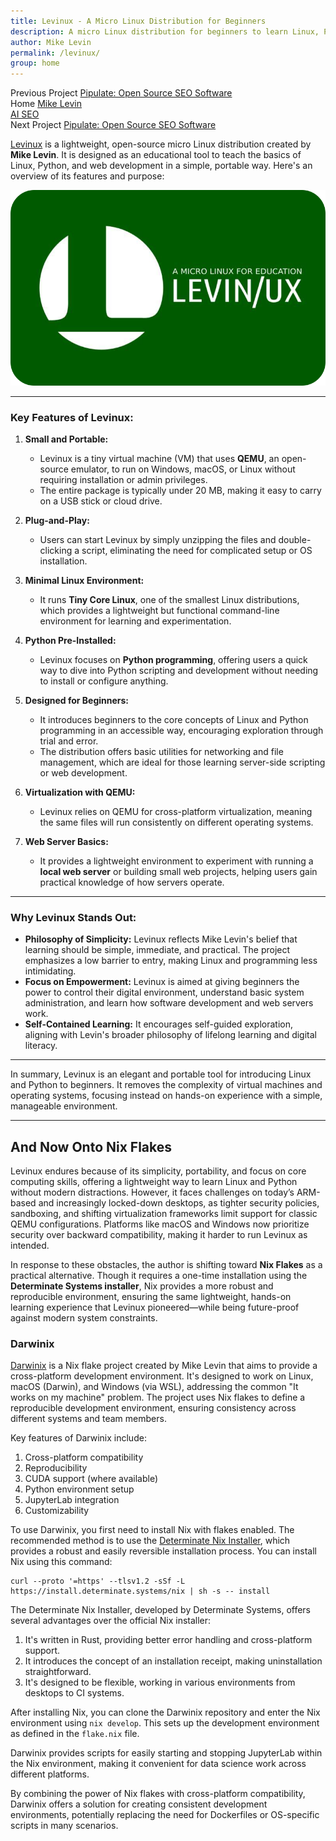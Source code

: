 ```yaml
---
title: Levinux - A Micro Linux Distribution for Beginners
description: A micro Linux distribution for beginners to learn Linux, Python, and web development.
author: Mike Levin
permalink: /levinux/
group: home
---
```


<div class="post-navigation">
  <div class="previous-post">
    <span class="nav-label">Previous Project</span>
    <a href="/pipulate/">Pipulate: Open Source SEO Software</a>
  </div>
  
  <div class="home-link">
    <span class="nav-label">Home</span>
    <a href="{{ '/' | relative_url }}">Mike Levin<br />AI SEO</a>
  </div>
  
  <div class="next-post">
    <span class="nav-label">Next Project</span>
    <a href="/pipulate/">Pipulate: Open Source SEO Software</a>
  </div>
</div>

[Levinux](https://levinux.com/) is a lightweight, open-source micro Linux distribution created by **Mike Levin**. It is designed as an educational tool to teach the basics of Linux, Python, and web development in a simple, portable way. Here's an overview of its features and purpose:

<div style="text-align: center;">
<a href="https://levinux.com/">
  <img src="/assets/logo/Levinux.PNG" alt="Levinux Logo - Linux-based educational operating system for beginners" class="logo">
</a>
</div>

---

### **Key Features of Levinux:**

1. **Small and Portable:**
   - Levinux is a tiny virtual machine (VM) that uses **QEMU**, an open-source emulator, to run on Windows, macOS, or Linux without requiring installation or admin privileges.
   - The entire package is typically under 20 MB, making it easy to carry on a USB stick or cloud drive.

2. **Plug-and-Play:**
   - Users can start Levinux by simply unzipping the files and double-clicking a script, eliminating the need for complicated setup or OS installation.

3. **Minimal Linux Environment:**
   - It runs **Tiny Core Linux**, one of the smallest Linux distributions, which provides a lightweight but functional command-line environment for learning and experimentation.

4. **Python Pre-Installed:**
   - Levinux focuses on **Python programming**, offering users a quick way to dive into Python scripting and development without needing to install or configure anything.

5. **Designed for Beginners:**
   - It introduces beginners to the core concepts of Linux and Python programming in an accessible way, encouraging exploration through trial and error.
   - The distribution offers basic utilities for networking and file management, which are ideal for those learning server-side scripting or web development.

6. **Virtualization with QEMU:**
   - Levinux relies on QEMU for cross-platform virtualization, meaning the same files will run consistently on different operating systems.

7. **Web Server Basics:**
   - It provides a lightweight environment to experiment with running a **local web server** or building small web projects, helping users gain practical knowledge of how servers operate.

---

### **Why Levinux Stands Out:**

- **Philosophy of Simplicity:** Levinux reflects Mike Levin's belief that learning should be simple, immediate, and practical. The project emphasizes a low barrier to entry, making Linux and programming less intimidating.
- **Focus on Empowerment:** Levinux is aimed at giving beginners the power to control their digital environment, understand basic system administration, and learn how software development and web servers work.
- **Self-Contained Learning:** It encourages self-guided exploration, aligning with Levin's broader philosophy of lifelong learning and digital literacy.

---

In summary, Levinux is an elegant and portable tool for introducing Linux and Python to beginners. It removes the complexity of virtual machines and operating systems, focusing instead on hands-on experience with a simple, manageable environment.

---

## And Now Onto Nix Flakes

Levinux endures because of its simplicity, portability, and focus on core computing skills, offering a lightweight way to learn Linux and Python without modern distractions. However, it faces challenges on today’s ARM-based and increasingly locked-down desktops, as tighter security policies, sandboxing, and shifting virtualization frameworks limit support for classic QEMU configurations. Platforms like macOS and Windows now prioritize security over backward compatibility, making it harder to run Levinux as intended.

In response to these obstacles, the author is shifting toward **Nix Flakes** as a practical alternative. Though it requires a one-time installation using the **Determinate Systems installer**, Nix provides a more robust and reproducible environment, ensuring the same lightweight, hands-on learning experience that Levinux pioneered—while being future-proof against modern system constraints.

### Darwinix

[Darwinix](https://github.com/miklevin/darwinix) is a Nix flake project created by Mike Levin that aims to provide a cross-platform development environment. It's designed to work on Linux, macOS (Darwin), and Windows (via WSL), addressing the common "It works on my machine" problem. The project uses Nix flakes to define a reproducible development environment, ensuring consistency across different systems and team members.

Key features of Darwinix include:

1. Cross-platform compatibility
2. Reproducibility
3. CUDA support (where available)
4. Python environment setup
5. JupyterLab integration
6. Customizability

To use Darwinix, you first need to install Nix with flakes enabled. The recommended method is to use the [Determinate Nix Installer](https://determinate.systems/posts/determinate-nix-installer/), which provides a robust and easily reversible installation process. You can install Nix using this command:

```
curl --proto '=https' --tlsv1.2 -sSf -L https://install.determinate.systems/nix | sh -s -- install
```

The Determinate Nix Installer, developed by Determinate Systems, offers several advantages over the official Nix installer:

1. It's written in Rust, providing better error handling and cross-platform support.
2. It introduces the concept of an installation receipt, making uninstallation straightforward.
3. It's designed to be flexible, working in various environments from desktops to CI systems.

After installing Nix, you can clone the Darwinix repository and enter the Nix environment using `nix develop`. This sets up the development environment as defined in the `flake.nix` file.

Darwinix provides scripts for easily starting and stopping JupyterLab within the Nix environment, making it convenient for data science work across different platforms.

By combining the power of Nix flakes with cross-platform compatibility, Darwinix offers a solution for creating consistent development environments, potentially replacing the need for Dockerfiles or OS-specific scripts in many scenarios.
